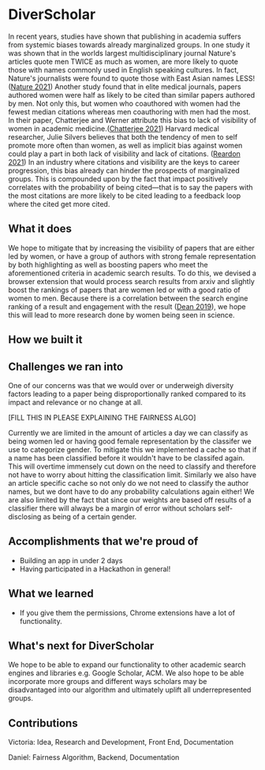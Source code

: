 # DiverScholar

In recent years, studies have shown that publishing in academia suffers from systemic biases towards already marginalized groups. In one study it was shown that in the worlds largest multidisciplinary journal Nature's articles quote men TWICE as much as women, are more likely to quote those with names commonly used in English speaking cultures. In fact, Nature's journalists were found to quote those with East Asian names LESS! ([Nature 2021](https://www.nature.com/articles/d41586-021-01676-7)) Another study found that in elite medical journals, papers authored women were half as likely to be cited than similar papers authored by men. Not only this, but women who coauthored with women had the fewest median citations whereas men coauthoring with men had the most. In their paper, Chatterjee and Werner attribute this bias to lack of visibility of women in academic medicine.([Chatterjee 2021](https://jamanetwork.com/journals/jamanetworkopen/fullarticle/2781617)) Harvard medical researcher, Julie Silvers believes that both the tendency of men to self promote more often than women, as well as implicit bias against women could play a part in both lack of visibility and lack of citations. ([Reardon 2021](https://www.nature.com/articles/d41586-021-02102-8#ref-CR5))
In an industry where citations and visibility are the keys to career progression, this bias already can hinder the prospects of marginalized groups. This is compounded upon by the fact that impact positively correlates with the probability of being cited—that is to say the papers with the most citations are more likely to be cited leading to a feedback loop where the cited get more cited.

## What it does

We hope to mitigate that by increasing the visibility of papers that are either led by women, or have a group of authors with strong female representation by both highlighting as well as boosting papers who meet the aforementioned criteria in academic search results. To do this, we devised a browser extension that would process search results from arxiv and slightly boost the rankings of papers that are women led or with a good ratio of women to men. Because there is a correlation between the search engine ranking of a result and engagement with the result ([Dean 2019](https://backlinko.com/google-ctr-stats)), we hope this will lead to more research done by women being seen in science.

## How we built it


## Challenges we ran into
One of our concerns was that we would over or underweigh diversity factors leading to a paper being disproportionally ranked compared to its impact and relevance or no change at all. 

[FILL THIS IN PLEASE EXPLAINING THE FAIRNESS ALGO]

Currently we are limited in the amount of articles a day we can classify as being women led or having good female representation by the classifer we use to categorize gender. To mitigate this we implemented a cache so that if a name has been classified before it wouldn't have to be classifed again. This will overtime immensely cut down on the need to classify and therefore not have to worry about hitting the classification limit. Similarly we also have an article specific cache so not only do we not need to classify the author names, but we dont have to do any probability calculations again either!
We are also limited by the fact that since our weights are based off results of a classifier there will always be a margin of error without scholars self-disclosing as being of a certain gender. 

## Accomplishments that we're proud of
- Building an app in under 2 days
- Having participated in a Hackathon in general!

## What we learned
- If you give them the permissions, Chrome extensions have a lot of functionality.

## What's next for DiverScholar

We hope to be able to expand our functionality to other academic search engines and libraries e.g. Google Scholar, ACM. 
We also hope to be able incorporate more groups and different ways scholars may be disadvantaged into our algorithm and ultimately uplift all underrepresented groups.


## Contributions
Victoria:   Idea, Research and Development, Front End, Documentation

Daniel:     Fairness Algorithm, Backend, Documentation